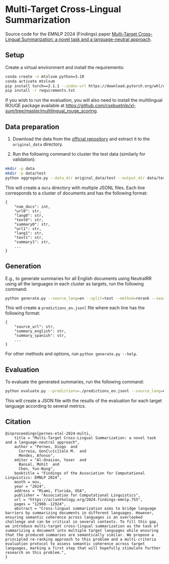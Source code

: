 # Multi-Target Cross-Lingual Summarization

Source code for the EMNLP 2024 (Findings) paper [Multi-Target Cross-Lingual Summarization: a novel task and a language-neutral approach](https://aclanthology.org/2024.findings-emnlp.755).

## Setup

Create a virtual environment and install the requirements:

```bash
conda create -n mtxlsum python=3.10
conda activate mtxlsum
pip install torch==2.1.1 --index-url https://download.pytorch.org/whl/cu121
pip install -r requirements.txt
```

If you wish to run the evaluation, you will also need to install the multilingual ROUGE  package
available at <https://github.com/csebuetnlp/xl-sum/tree/master/multilingual_rouge_scoring>.

## Data preparation

1. Download the data from the [official repository](https://github.com/csebuetnlp/CrossSum) and extract it to the `original_data` directory.

2. Run the following command to cluster the test data (similarly for validation):

```bash
mkdir -p data
mkdir -p data/test
python aggregate.py --data_dir original_data/test --output_dir data/test --langs arabic chinese_simplified english french portuguese russian spanish
```

This will create a `data` directory with multiple JSONL files. Each line corresponds to a cluster of documents and has the following format:

```
{
    "num_docs": int,
    "url0": str,
    "lang0": str,
    "text0": str,
    "summary0": str,
    "url1": str,
    "lang1": str,
    "text1": str,
    "summary1": str,
    ...
}
```

## Generation

E.g., to generate summaries for all English documents using NeutralRR using all the languages in each cluster as targets, run the following command:

```bash
python generate.py --source_lang=en --split=test --method=rerank --search_mode=dijkstra --num_candidates=8 --temperature=1.0 --top_k=50 --num_sampling_beams=5 --output=predictions_en.jsonl
```

This will create a `predictions_en.jsonl` file where each line has the following format:

```
{
    "source_url": str,
    "summary_english": str,
    "summary_spanish": str,
    ...
}
```

For other methods and options, run `python generate.py --help`.

## Evaluation

To evaluate the generated summaries, run the following command:

```bash
python evaluate.py --predictions=./predictions_en.jsonl --source_lang=en --split=test --output=predictions_en_eval.json
```

This will create a JSON file with the results of the evaluation for each target language according to several metrics.

## Citation

```
@inproceedings{pernes-etal-2024-multi,
    title = "Multi-Target Cross-Lingual Summarization: a novel task and a language-neutral approach",
    author = "Pernes, Diogo  and
      Correia, Gon{\c{c}}alo M.  and
      Mendes, Afonso",
    editor = "Al-Onaizan, Yaser  and
      Bansal, Mohit  and
      Chen, Yun-Nung",
    booktitle = "Findings of the Association for Computational Linguistics: EMNLP 2024",
    month = nov,
    year = "2024",
    address = "Miami, Florida, USA",
    publisher = "Association for Computational Linguistics",
    url = "https://aclanthology.org/2024.findings-emnlp.755",
    pages = "12908--12924",
    abstract = "Cross-lingual summarization aims to bridge language barriers by summarizing documents in different languages. However, ensuring semantic coherence across languages is an overlooked challenge and can be critical in several contexts. To fill this gap, we introduce multi-target cross-lingual summarization as the task of summarizing a document into multiple target languages while ensuring that the produced summaries are semantically similar. We propose a principled re-ranking approach to this problem and a multi-criteria evaluation protocol to assess semantic coherence across target languages, marking a first step that will hopefully stimulate further research on this problem.",
}
```
